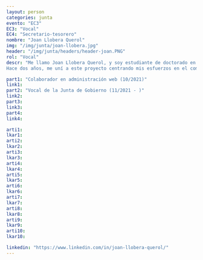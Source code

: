 ```yaml
---
layout: person
categories: junta
evento: "EC3"
EC3: "Vocal"
EC4: "Secretario-tesorero"
nombre: "Joan Llobera Querol"
img: "/img/junta/joan-llobera.jpg"
header: "/img/junta/headers/header-joan.PNG"
rol: "Vocal"
descr: "Me llamo Joan Llobera Querol, y soy estudiante de doctorado en física gravitacional en la Universidad de las Islas Baleares. Actualmente soy vocal de la Junta de Gobierno del GdeE.
Hace dos años, me uní a este proyecto centrando mis esfuerzos en el comité de herramientas digitales y la administración de la página web del GdeE. Esta labor me ha brindado la oportunidad de conocer de cerca todos los eventos que hemos organizado. He sido parte activa en la organización de las Preliminares de PLANCKS, el concurso Gastrofísica, el ciclo de charlas “Física y ahora qué” y el proceso de creación y organización del primer Encuentro Nacional de Estudiantes de Física de la historia. "

part1: "Colaborador en administración web (10/2021)"
link1: 
part2: "Vocal de la Junta de Gobierno (11/2021 - )"
link2:
part3:
link3:
part4:
link4:

arti1:
lkar1: 
arti2:
lkar2:
arti3:
lkar3:
arti4:
lkar4:
arti5:
lkar5: 
arti6:
lkar6:
arti7:
lkar7: 
arti8:
lkar8:
arti9:
lkar9:
arti10:
lkar10:

linkedin: "https://www.linkedin.com/in/joan-llobera-querol/"
---
```

